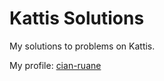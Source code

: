 # Kattis Solutions

My solutions to problems on Kattis.

My profile: [cian-ruane](https://open.kattis.com/users/cian-ruane)

